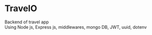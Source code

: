# TravelO
Backend of travel app<br/>
Using Node js, Express js, middlewares, mongo DB, JWT, uuid, dotenv

